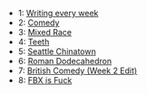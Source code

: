 - 1: [Writing every week](resolution.md)
- 2: [Comedy](week_2_comedy.md)
- 3: [Mixed Race](week_3_mixed_race.md)
- 4: [Teeth](week_4_teeth.md)
- 5: [Seattle Chinatown](week_5_seattle_chinatown.md)
- 6: [Roman Dodecahedron](week_6_roman_dodecahedron.md)
- 7: [British Comedy (Week 2 Edit)](week_2_comedy.md)
- 8: [FBX is Fuck](week_8_fbx_is_fuck.md)
